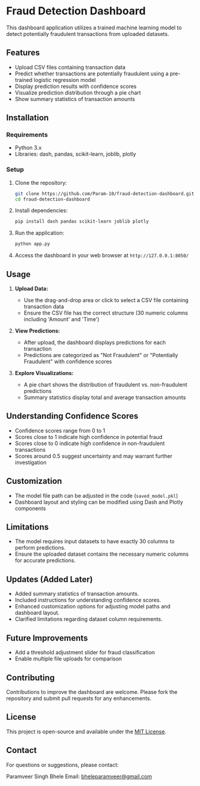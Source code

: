 # Fraud Detection Dashboard

This dashboard application utilizes a trained machine learning model to detect potentially fraudulent transactions from uploaded datasets.

## Features

- Upload CSV files containing transaction data
- Predict whether transactions are potentially fraudulent using a pre-trained logistic regression model
- Display prediction results with confidence scores
- Visualize prediction distribution through a pie chart
- Show summary statistics of transaction amounts

## Installation

### Requirements

- Python 3.x
- Libraries: dash, pandas, scikit-learn, joblib, plotly

### Setup

1. Clone the repository:
   ```bash
   git clone https://github.com/Param-10/fraud-detection-dashboard.git
   cd fraud-detection-dashboard
   ```

2. Install dependencies:
   ```bash
   pip install dash pandas scikit-learn joblib plotly
   ```

3. Run the application:
   ```bash
   python app.py
   ```

4. Access the dashboard in your web browser at `http://127.0.0.1:8050/`

## Usage

1. **Upload Data:**
   - Use the drag-and-drop area or click to select a CSV file containing transaction data
   - Ensure the CSV file has the correct structure (30 numeric columns including 'Amount' and 'Time')

2. **View Predictions:**
   - After upload, the dashboard displays predictions for each transaction
   - Predictions are categorized as "Not Fraudulent" or "Potentially Fraudulent" with confidence scores

3. **Explore Visualizations:**
   - A pie chart shows the distribution of fraudulent vs. non-fraudulent predictions
   - Summary statistics display total and average transaction amounts

## Understanding Confidence Scores

- Confidence scores range from 0 to 1
- Scores close to 1 indicate high confidence in potential fraud
- Scores close to 0 indicate high confidence in non-fraudulent transactions
- Scores around 0.5 suggest uncertainty and may warrant further investigation

## Customization

- The model file path can be adjusted in the code (`saved_model.pkl`)
- Dashboard layout and styling can be modified using Dash and Plotly components

## Limitations

- The model requires input datasets to have exactly 30 columns to perform predictions.
- Ensure the uploaded dataset contains the necessary numeric columns for accurate predictions.

## Updates (Added Later)

- Added summary statistics of transaction amounts.
- Included instructions for understanding confidence scores.
- Enhanced customization options for adjusting model paths and dashboard layout.
- Clarified limitations regarding dataset column requirements.

## Future Improvements

- Add a threshold adjustment slider for fraud classification
- Enable multiple file uploads for comparison

## Contributing

Contributions to improve the dashboard are welcome. Please fork the repository and submit pull requests for any enhancements.

## License

This project is open-source and available under the [MIT License](LICENSE).

## Contact

For questions or suggestions, please contact:

Paramveer Singh Bhele
Email: bheleparamveer@gmail.com

